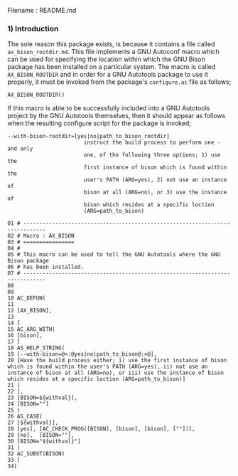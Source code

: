 Filename : README.md


### 1) Introduction

The sole reason this package exists, is because it contains a file called ```ax_bison_rootdir.m4```.
This file implements a GNU Autoconf macro which can be used for specifying the location within which
the GNU Bison package has been installed on a particular system. The macro is called
```AX_BISON_ROOTDIR``` and in order for a GNU Autotools package to use it properly, it must be
invoked from the package's ```configure.ac``` file as follows;

```
AX_BISON_ROOTDIR()
```

If this macro is able to be successfully included into a GNU Autotools project by the GNU Autotools
themselves, then it should appear as follows when the resulting configure script for the package
is invoked;

```
--with-bison-rootdir=[yes|no|path_to_bison_rootdir]
                        instruct the build process to perform one - and only
                        one, of the following three options; 1) use the
                        first instance of bison which is found within the
                        user's PATH (ARG=yes), 2) not use an instance of
                        bison at all (ARG=no), or 3) use the instance of
                        bison which resides at a specific loction
                        (ARG=path_to_bison)
```

```
01 # -----------------------------------------------------------------------------
02 # Macro : AX_BISON
03 # ================
04 #
05 # This macro can be used to tell the GNU Autotools where the GNU Bison package
06 # has been installed.
07 # -----------------------------------------------------------------------------
08
09
10 AC_DEFUN(
11 
12 [AX_BISON],
13
14 [
15 AC_ARG_WITH(
16 [bison],
17 [
18 AS_HELP_STRING(
19 [--with-bison=@<:@yes|no|path_to_bison@:>@],
20 [Have the build process either; i) use the first instance of bison which is found within the user's PATH (ARG=yes), ii) not use an instance of bison at all (ARG=no), or iii) use the instance of bison which resides at a specific loction (ARG=path_to_bison)]
21 )
22 ],
23 [BISON=${withval}],
24 [BISON=""]
25 )
26 AS_CASE(
27 [${withval}],
28 [yes], [AC_CHECK_PROG([BISON], [bison], [bison], [""])],
29 [no],  [BISON=""],
30 [BISON="${withval}"]
31 )
32 AC_SUBST(BISON)
33 ]
34)
```